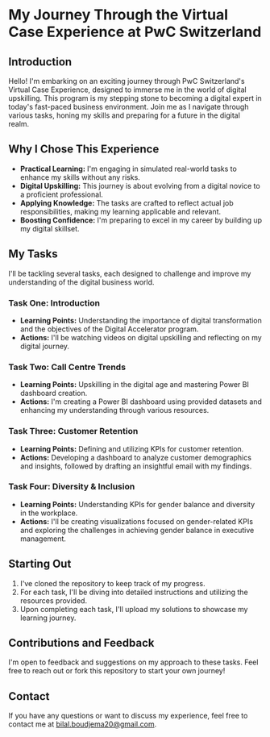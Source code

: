 # My Journey Through the Virtual Case Experience at PwC Switzerland

## Introduction
Hello! I'm embarking on an exciting journey through PwC Switzerland's Virtual Case Experience, designed to immerse me in the world of digital upskilling. This program is my stepping stone to becoming a digital expert in today's fast-paced business environment. Join me as I navigate through various tasks, honing my skills and preparing for a future in the digital realm.

## Why I Chose This Experience
- **Practical Learning:** I'm engaging in simulated real-world tasks to enhance my skills without any risks.
- **Digital Upskilling:** This journey is about evolving from a digital novice to a proficient professional.
- **Applying Knowledge:** The tasks are crafted to reflect actual job responsibilities, making my learning applicable and relevant.
- **Boosting Confidence:** I'm preparing to excel in my career by building up my digital skillset.

## My Tasks
I'll be tackling several tasks, each designed to challenge and improve my understanding of the digital business world.

### Task One: Introduction 
- **Learning Points:** Understanding the importance of digital transformation and the objectives of the Digital Accelerator program.
- **Actions:** I'll be watching videos on digital upskilling and reflecting on my digital journey.

### Task Two: Call Centre Trends 
- **Learning Points:** Upskilling in the digital age and mastering Power BI dashboard creation.
- **Actions:** I'm creating a Power BI dashboard using provided datasets and enhancing my understanding through various resources.

### Task Three: Customer Retention 
- **Learning Points:** Defining and utilizing KPIs for customer retention.
- **Actions:** Developing a dashboard to analyze customer demographics and insights, followed by drafting an insightful email with my findings.

### Task Four: Diversity & Inclusion 
- **Learning Points:** Understanding KPIs for gender balance and diversity in the workplace.
- **Actions:** I'll be creating visualizations focused on gender-related KPIs and exploring the challenges in achieving gender balance in executive management.

## Starting Out
1. I've cloned the repository to keep track of my progress.
2. For each task, I'll be diving into detailed instructions and utilizing the resources provided.
3. Upon completing each task, I'll upload my solutions to showcase my learning journey.

## Contributions and Feedback
I'm open to feedback and suggestions on my approach to these tasks. Feel free to reach out or fork this repository to start your own journey!

## Contact
If you have any questions or want to discuss my experience, feel free to contact me at bilal.boudjema20@gmail.com.
